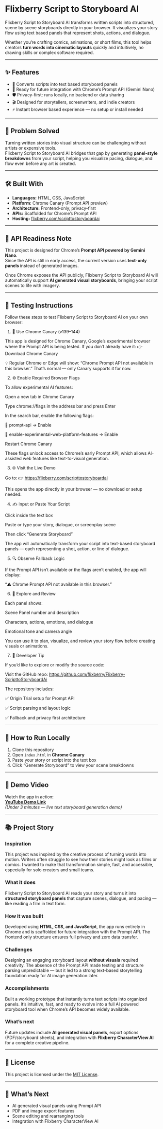 # Flixberry Script to Storyboard AI  

Flixberry Script to Storyboard AI transforms written scripts into structured, scene by scene storyboards directly in your browser. It visualizes your story flow using text based panels that represent shots, actions, and dialogue.  

Whether you’re crafting comics, animations, or short films, this tool helps creators **turn words into cinematic layouts** quickly and intuitively, no drawing skills or complex software required.  

---

## ✨ Features  

- 🧾 Converts scripts into text based storyboard panels  
- 🧠 Ready for future integration with Chrome’s Prompt API (Gemini Nano)  
- 🛡️ Privacy-first: runs locally, no backend or data sharing  
- 🎬 Designed for storytellers, screenwriters, and indie creators  
- ⚡ Instant browser based experience — no setup or install needed  

---

## 🧩 Problem Solved  

Turning written stories into visual structure can be challenging without artists or expensive tools.  
Flixberry Script to Storyboard AI bridges that gap by generating **panel-style breakdowns** from your script, helping you visualize pacing, dialogue, and flow even before any art is created.  

---

## 🛠️ Built With  

- **Languages:** HTML, CSS, JavaScript  
- **Platform:** Chrome Canary (Prompt API preview)  
- **Architecture:** Frontend-only, privacy-first  
- **APIs:** Scaffolded for Chrome’s Prompt API  
- **Hosting:** [flixberry.com/scripttostoryboardai](https://www.flixberry.com/scripttostoryboardai)  

---

## 🧠 API Readiness Note  

This project is designed for Chrome’s **Prompt API powered by Gemini Nano**.  
Since the API is still in early access, the current version uses **text-only panels** instead of generated images.  

Once Chrome exposes the API publicly, Flixberry Script to Storyboard AI will automatically support **AI generated visual storyboards**, bringing your script scenes to life with imagery.  

---






## 🧪 Testing Instructions

Follow these steps to test Flixberry Script to Storyboard AI on your own browser:

1. 🧭 Use Chrome Canary (v139–144)

This app is designed for Chrome Canary, Google’s experimental browser where the Prompt API is being tested.
If you don’t already have it:
👉 Download Chrome Canary

💡 Regular Chrome or Edge will show:
“Chrome Prompt API not available in this browser.”
That’s normal — only Canary supports it for now.

2. ⚙️ Enable Required Browser Flags

To allow experimental AI features:

Open a new tab in Chrome Canary

Type chrome://flags in the address bar and press Enter

In the search bar, enable the following flags:

🔹 prompt-api → Enable

🔹 enable-experimental-web-platform-features → Enable

Restart Chrome Canary

These flags unlock access to Chrome’s early Prompt API, which allows AI-assisted web features like text-to-visual generation.

3. 🌐 Visit the Live Demo

Go to:
👉 https://flixberry.com/scripttostoryboardai

This opens the app directly in your browser — no download or setup needed.

4. ✍️ Input or Paste Your Script

Click inside the text box

Paste or type your story, dialogue, or screenplay scene

Then click “Generate Storyboard”

The app will automatically transform your script into text-based storyboard panels — each representing a shot, action, or line of dialogue.

5. 🔍 Observe Fallback Logic

If the Prompt API isn’t available or the flags aren’t enabled, the app will display:

“⚠️ Chrome Prompt API not available in this browser.”


6. 🧩 Explore and Review

Each panel shows:

Scene Panel number and description

Characters, actions, emotions, and dialogue

Emotional tone and camera angle

You can use it to plan, visualize, and review your story flow before creating visuals or animations.

7. 🧠 Developer Tip

If you’d like to explore or modify the source code:

Visit the GitHub repo: https://github.com/flixberry/Flixberry-ScripttoStoryboardAi

The repository includes:

✅ Origin Trial setup for Prompt API

✅ Script parsing and layout logic

✅ Fallback and privacy first architecture


---



## 🚀 How to Run Locally  

1. Clone this repository
2. Open `index.html` in **Chrome Canary**  
3. Paste your story or script into the text box  
4. Click “Generate Storyboard” to view your scene breakdowns  

---

## 🎥 Demo Video  

Watch the app in action:  
**[YouTube Demo Link](https://your-demo-link-here.com)**  
*(Under 3 minutes — live text storyboard generation demo)*  

---

## 📚 Project Story  

### Inspiration  
This project was inspired by the creative process of turning words into motion. Writers often struggle to see how their stories might look as films or comics. I wanted to make that transformation simple, fast, and accessible, especially for solo creators and small teams.  

### What it does  
Flixberry Script to Storyboard AI reads your story and turns it into **structured storyboard panels** that capture scenes, dialogue, and pacing — like reading a film in text form.  

### How it was built  
Developed using **HTML, CSS, and JavaScript**, the app runs entirely in Chrome and is scaffolded for future integration with the Prompt API. The frontend only structure ensures full privacy and zero data transfer.  

### Challenges  
Designing an engaging storyboard layout **without visuals** required creativity. The absence of the Prompt API made testing and structure parsing unpredictable — but it led to a strong text-based storytelling foundation ready for AI image generation later.  

### Accomplishments  
Built a working prototype that instantly turns text scripts into organized panels. It’s intuitive, fast, and ready to evolve into a full AI powered storyboard tool when Chrome’s API becomes widely available.  

### What’s next  
Future updates include **AI generated visual panels**, export options (PDF/storyboard sheets), and integration with **Flixberry CharacterView AI** for a complete creative pipeline.  

---

## 📄 License  

This project is licensed under the [MIT License](LICENSE).  

---

## 🔮 What’s Next  

- AI generated visual panels using Prompt API  
- PDF and image export features  
- Scene editing and rearranging tools  
- Integration with Flixberry CharacterView AI  
